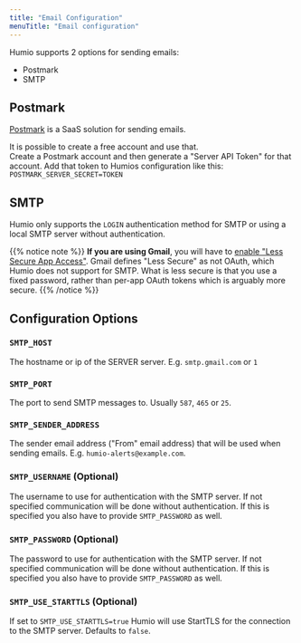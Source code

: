 ```yaml
---
title: "Email Configuration"
menuTitle: "Email configuration"
---
```


Humio supports 2 options for sending emails:

* Postmark
* SMTP

## Postmark

[Postmark](https://postmarkapp.com/) is a SaaS solution for sending emails.

It is possible to create a free account and use that.  
Create a Postmark account and then generate a "Server API Token" for that account. Add that token to Humios configuration like this:  
`POSTMARK_SERVER_SECRET=TOKEN`



## SMTP

Humio only supports the `LOGIN` authentication method for SMTP or using a local SMTP server without authentication.

{{% notice note %}}
**If you are using Gmail**, you will have to [enable "Less Secure App Access"](https://support.google.com/accounts/answer/6010255?hl=en).
Gmail defines "Less Secure" as not OAuth, which Humio does not support for
SMTP. What is less secure is that you use a fixed password, rather than
per-app OAuth tokens which is arguably more secure.
{{% /notice %}}

## Configuration Options

### `SMTP_HOST`

The hostname or ip of the SERVER server. E.g. `smtp.gmail.com` or `1`

### `SMTP_PORT`

The port to send SMTP messages to. Usually `587`, `465` or `25`.

### `SMTP_SENDER_ADDRESS`

The sender email address ("From" email address) that will be used when sending
emails. E.g. `humio-alerts@example.com`.  

### `SMTP_USERNAME` (Optional)

The username to use for authentication with the SMTP server. If not
specified communication will be done without authentication.
If this is specified you also have to provide `SMTP_PASSWORD` as well.

### `SMTP_PASSWORD` (Optional)

The password to use for authentication with the SMTP server. If not
specified communication will be done without authentication.
If this is specified you also have to provide `SMTP_PASSWORD` as well.

### `SMTP_USE_STARTTLS` (Optional)

If set to `SMTP_USE_STARTTLS=true` Humio will use StartTLS for the connection
to the SMTP server. Defaults to `false`.
